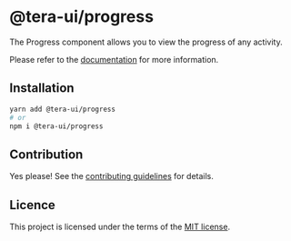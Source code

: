 # @tera-ui/progress

The Progress component allows you to view the progress of any activity.

Please refer to the [documentation](https://nextui.org/docs/components/progress) for more information.

## Installation

```sh
yarn add @tera-ui/progress
# or
npm i @tera-ui/progress
```

## Contribution

Yes please! See the
[contributing guidelines](https://github.com/hieumau12/nextui-tera/blob/master/CONTRIBUTING.md)
for details.

## Licence

This project is licensed under the terms of the
[MIT license](https://github.com/hieumau12/nextui-tera/blob/master/LICENSE).
